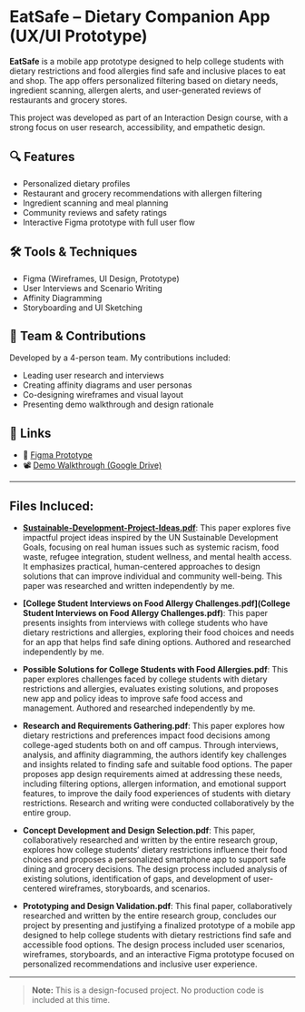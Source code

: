 # EatSafe – Dietary Companion App (UX/UI Prototype)

**EatSafe** is a mobile app prototype designed to help college students with dietary restrictions and food allergies find safe and inclusive places to eat and shop. The app offers personalized filtering based on dietary needs, ingredient scanning, allergen alerts, and user-generated reviews of restaurants and grocery stores.

This project was developed as part of an Interaction Design course, with a strong focus on user research, accessibility, and empathetic design.

## 🔍 Features
- Personalized dietary profiles
- Restaurant and grocery recommendations with allergen filtering
- Ingredient scanning and meal planning
- Community reviews and safety ratings
- Interactive Figma prototype with full user flow

## 🛠 Tools & Techniques
- Figma (Wireframes, UI Design, Prototype)
- User Interviews and Scenario Writing
- Affinity Diagramming
- Storyboarding and UI Sketching

## 👥 Team & Contributions
Developed by a 4-person team. My contributions included:
- Leading user research and interviews
- Creating affinity diagrams and user personas
- Co-designing wireframes and visual layout
- Presenting demo walkthrough and design rationale

## 🔗 Links
- 🎨 [Figma Prototype](https://www.figma.com/file/KItjhZpQSyVnTVnzn9MpGa/EatSafe)
- 📽️ [Demo Walkthrough (Google Drive)](https://drive.google.com/file/d/1gOX2cAlj5aXA1n5YmxqR6nKlt09ysYSq/view)

---

## Files Incluced:
- **[Sustainable-Development-Project-Ideas.pdf](Sustainable-Development-Project-Ideas.pdf)**:
This paper explores five impactful project ideas inspired by the UN Sustainable Development Goals, focusing on real human issues such as systemic racism, food waste, refugee integration, student wellness, and mental health access. It emphasizes practical, human-centered approaches to design solutions that can improve individual and community well-being. This paper was researched and written independently by me.

- **[College Student Interviews on Food Allergy Challenges.pdf](College Student Interviews on Food Allergy Challenges.pdf)**:
This paper presents insights from interviews with college students who have dietary restrictions and allergies, exploring their food choices and needs for an app that helps find safe dining options. Authored and researched independently by me.

- **Possible Solutions for College Students with Food Allergies.pdf**:
This paper explores challenges faced by college students with dietary restrictions and allergies, evaluates existing solutions, and proposes new app and policy ideas to improve safe food access and management. Authored and researched independently by me.

- **Research and Requirements Gathering.pdf**:
This paper explores how dietary restrictions and preferences impact food decisions among college-aged students both on and off campus. Through interviews, analysis, and affinity diagramming, the authors identify key challenges and insights related to finding safe and suitable food options. The paper proposes app design requirements aimed at addressing these needs, including filtering options, allergen information, and emotional support features, to improve the daily food experiences of students with dietary restrictions. Research and writing were conducted collaboratively by the entire group.

- **Concept Development and Design Selection.pdf**:
This paper, collaboratively researched and written by the entire research group, explores how college students’ dietary restrictions influence their food choices and proposes a personalized smartphone app to support safe dining and grocery decisions. The design process included analysis of existing solutions, identification of gaps, and development of user-centered wireframes, storyboards, and scenarios.

- **Prototyping and Design Validation.pdf**:
This final paper, collaboratively researched and written by the entire research group, concludes our project by presenting and justifying a finalized prototype of a mobile app designed to help college students with dietary restrictions find safe and accessible food options. The design process included user scenarios, wireframes, storyboards, and an interactive Figma prototype focused on personalized recommendations and inclusive user experience.

---

> **Note:** This is a design-focused project. No production code is included at this time.
